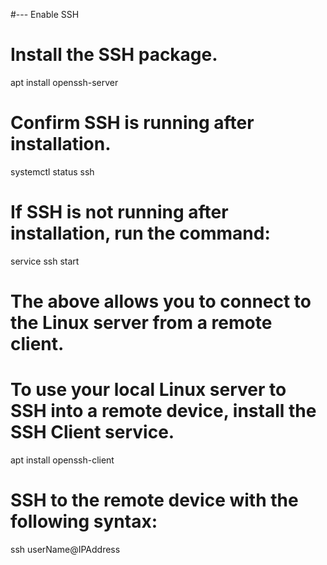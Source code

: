#--- Enable SSH
# Install the SSH package.
apt install openssh-server
# Confirm SSH is running after installation.
systemctl status ssh
# If SSH is not running after installation, run the command:
service ssh start
# The above allows you to connect to the Linux server from a remote client.
# To use your local Linux server to SSH into a remote device, install the SSH Client service.
apt install openssh-client
# SSH to the remote device with the following syntax:
ssh userName@IPAddress